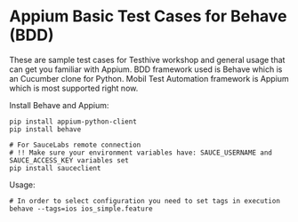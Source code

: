 Appium Basic Test Cases for Behave (BDD)
========================================

These are sample test cases for Testhive workshop and general usage that can get you familiar with Appium.
BDD framework used is Behave which is an Cucumber clone for Python. 
Mobil Test Automation framework is Appium which is most supported right now.

Install Behave and Appium:

```shell
pip install appium-python-client
pip install behave

# For SauceLabs remote connection
# !! Make sure your environment variables have: SAUCE_USERNAME and SAUCE_ACCESS_KEY variables set
pip install sauceclient
```

Usage: 

```shell
# In order to select configuration you need to set tags in execution
behave --tags=ios ios_simple.feature
```

